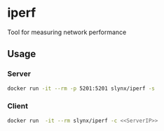 # iperf
Tool for measuring network performance

## Usage

### Server

```sh
docker run -it --rm -p 5201:5201 slynx/iperf -s
```

### Client

```sh
docker run  -it --rm slynx/iperf -c <<ServerIP>>
```

